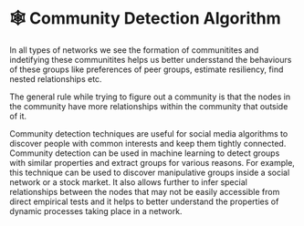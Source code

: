 # 🕸️ Community Detection Algorithm

In all types of networks we see the formation of communitites and indetifying these communitites helps us better undersstand the behaviours of these groups like  preferences of peer groups, estimate resiliency, find nested relationships etc.

The general rule while trying to figure out a community is that the nodes in the community have more relationships within the community that outside of it.

Community detection techniques are useful for social media algorithms to discover people with common interests and keep them tightly connected. Community detection can be used in machine learning to detect groups with similar properties and extract groups for various reasons. For example, this technique can be used to discover manipulative groups inside a social network or a stock market. It also allows further to infer special relationships between the nodes that may not be easily accessible from direct empirical tests and it helps to better understand the properties of dynamic processes taking place in a network.
